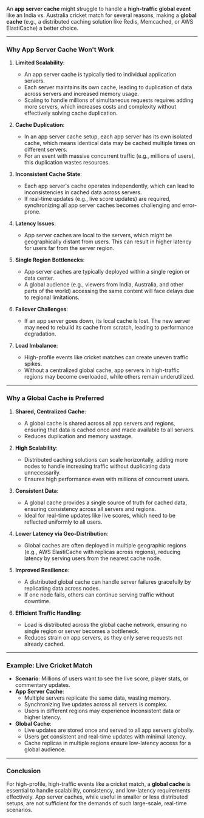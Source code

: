 An **app server cache** might struggle to handle a **high-traffic global event** like an India vs. Australia cricket match for several reasons, making a **global cache** (e.g., a distributed caching solution like Redis, Memcached, or AWS ElastiCache) a better choice.

---

### **Why App Server Cache Won't Work**
1. **Limited Scalability**:
   - An app server cache is typically tied to individual application servers.
   - Each server maintains its own cache, leading to duplication of data across servers and increased memory usage.
   - Scaling to handle millions of simultaneous requests requires adding more servers, which increases costs and complexity without effectively solving cache duplication.

2. **Cache Duplication**:
   - In an app server cache setup, each app server has its own isolated cache, which means identical data may be cached multiple times on different servers.
   - For an event with massive concurrent traffic (e.g., millions of users), this duplication wastes resources.

3. **Inconsistent Cache State**:
   - Each app server's cache operates independently, which can lead to inconsistencies in cached data across servers.
   - If real-time updates (e.g., live score updates) are required, synchronizing all app server caches becomes challenging and error-prone.

4. **Latency Issues**:
   - App server caches are local to the servers, which might be geographically distant from users. This can result in higher latency for users far from the server region.

5. **Single Region Bottlenecks**:
   - App server caches are typically deployed within a single region or data center.
   - A global audience (e.g., viewers from India, Australia, and other parts of the world) accessing the same content will face delays due to regional limitations.

6. **Failover Challenges**:
   - If an app server goes down, its local cache is lost. The new server may need to rebuild its cache from scratch, leading to performance degradation.

7. **Load Imbalance**:
   - High-profile events like cricket matches can create uneven traffic spikes.
   - Without a centralized global cache, app servers in high-traffic regions may become overloaded, while others remain underutilized.

---

### **Why a Global Cache is Preferred**
1. **Shared, Centralized Cache**:
   - A global cache is shared across all app servers and regions, ensuring that data is cached once and made available to all servers.
   - Reduces duplication and memory wastage.

2. **High Scalability**:
   - Distributed caching solutions can scale horizontally, adding more nodes to handle increasing traffic without duplicating data unnecessarily.
   - Ensures high performance even with millions of concurrent users.

3. **Consistent Data**:
   - A global cache provides a single source of truth for cached data, ensuring consistency across all servers and regions.
   - Ideal for real-time updates like live scores, which need to be reflected uniformly to all users.

4. **Lower Latency via Geo-Distribution**:
   - Global caches are often deployed in multiple geographic regions (e.g., AWS ElastiCache with replicas across regions), reducing latency by serving users from the nearest cache node.

5. **Improved Resilience**:
   - A distributed global cache can handle server failures gracefully by replicating data across nodes.
   - If one node fails, others can continue serving traffic without downtime.

6. **Efficient Traffic Handling**:
   - Load is distributed across the global cache network, ensuring no single region or server becomes a bottleneck.
   - Reduces strain on app servers, as they only serve requests not already cached.

---

### **Example: Live Cricket Match**
- **Scenario**: Millions of users want to see the live score, player stats, or commentary updates.
- **App Server Cache**:
  - Multiple servers replicate the same data, wasting memory.
  - Synchronizing live updates across all servers is complex.
  - Users in different regions may experience inconsistent data or higher latency.
- **Global Cache**:
  - Live updates are stored once and served to all app servers globally.
  - Users get consistent and real-time updates with minimal latency.
  - Cache replicas in multiple regions ensure low-latency access for a global audience.

---

### **Conclusion**
For high-profile, high-traffic events like a cricket match, a **global cache** is essential to handle scalability, consistency, and low-latency requirements effectively. App server caches, while useful in smaller or less distributed setups, are not sufficient for the demands of such large-scale, real-time scenarios.
